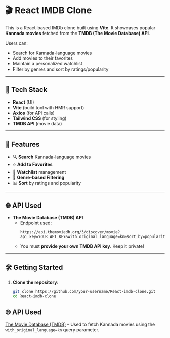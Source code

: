 # 🎬 React IMDB Clone

This is a React-based IMDb clone built using **Vite**. It showcases popular **Kannada movies** fetched from the **TMDB (The Movie Database) API**.

Users can:
- Search for Kannada-language movies
- Add movies to their favorites
- Maintain a personalized watchlist
- Filter by genres and sort by ratings/popularity

---

## 🚀 Tech Stack

- **React** (UI)
- **Vite** (build tool with HMR support)
- **Axios** (for API calls)
- **Tailwind CSS** (for styling)
- **TMDB API** (movie data)

---

## 🌟 Features

- 🔍 **Search** Kannada-language movies
- ⭐ **Add to Favorites**
- 📝 **Watchlist** management
- 🎨 **Genre-based Filtering**
- 📊 **Sort** by ratings and popularity

---

## 🌐 API Used

- **The Movie Database (TMDB) API**
  - Endpoint used:  
    ```
    https://api.themoviedb.org/3/discover/movie?api_key=YOUR_API_KEY&with_original_language=kn&sort_by=popularity.desc
    ```
  - You must **provide your own TMDB API key**. Keep it private!

---

## 🛠️ Getting Started

1. **Clone the repository**:
   ```bash
   git clone https://github.com/your-username/React-imdb-clone.git
   cd React-imdb-clone


## 🌐 API Used
[The Movie Database (TMDB)](https://www.themoviedb.org/) – Used to fetch Kannada movies using the `with_original_language=kn` query parameter.


